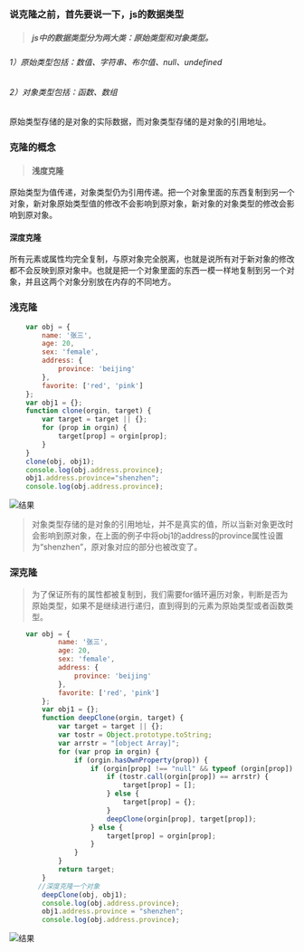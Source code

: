 ### 说克隆之前，首先要说一下，js的数据类型
>##### js中的数据类型分为两大类：原始类型和对象类型。
###### 1）原始类型包括：数值、字符串、布尔值、null、undefined
###### 2）对象类型包括：函数、数组
 原始类型存储的是对象的实际数据，而对象类型存储的是对象的引用地址。

### 克隆的概念
>#### 浅度克隆
原始类型为值传递，对象类型仍为引用传递。把一个对象里面的东西复制到另一个对象，新对象原始类型值的修改不会影响到原对象，新对象的对象类型的修改会影响到原对象。
 #### 深度克隆
所有元素或属性均完全复制，与原对象完全脱离，也就是说所有对于新对象的修改都不会反映到原对象中。也就是把一个对象里面的东西一模一样地复制到另一个对象，并且这两个对象分别放在内存的不同地方。

### 浅克隆
```javascript
    var obj = {
        name: '张三',
        age: 20,
        sex: 'female',
        address: {
            province: 'beijing'
        },
        favorite: ['red', 'pink']
    };
    var obj1 = {};
    function clone(orgin, target) {
        var target = target || {};
        for (prop in orgin) {
            target[prop] = orgin[prop];
        }
    }
    clone(obj, obj1);
    console.log(obj.address.province);
    obj1.address.province="shenzhen";
    console.log(obj.address.province);
```

![结果](http://upload-images.jianshu.io/upload_images/3229842-6983bd1b24b97315.png?imageMogr2/auto-orient/strip%7CimageView2/2/w/1240)
> 对象类型存储的是对象的引用地址，并不是真实的值，所以当新对象更改时会影响到原对象，在上面的例子中将obj1的address的province属性设置为“shenzhen”，原对象对应的部分也被改变了。

### 深克隆
>为了保证所有的属性都被复制到，我们需要for循环遍历对象，判断是否为原始类型，如果不是继续进行递归，直到得到的元素为原始类型或者函数类型。

```javascript
    var obj = {
            name: '张三',
            age: 20,
            sex: 'female',
            address: {
                province: 'beijing'
            },
            favorite: ['red', 'pink']
        };
        var obj1 = {};
        function deepClone(orgin, target) {
            var target = target || {};
            var tostr = Object.prototype.toString;
            var arrstr = "[object Array]";
            for (var prop in orgin) {
                if (orgin.hasOwnProperty(prop)) {
                    if (orgin[prop] !== "null" && typeof (orgin[prop]) == 'object') {
                        if (tostr.call(orgin[prop]) == arrstr) {
                            target[prop] = [];
                        } else {
                            target[prop] = {};
                        }
                        deepClone(orgin[prop], target[prop]);
                    } else {
                        target[prop] = orgin[prop];
                    }
                }
            }
            return target;
        }
       //深度克隆一个对象
        deepClone(obj, obj1);
        console.log(obj.address.province);
        obj1.address.province = "shenzhen";
        console.log(obj.address.province);
```

![结果](http://upload-images.jianshu.io/upload_images/3229842-4dbcab6dc5b65db5.png?imageMogr2/auto-orient/strip%7CimageView2/2/w/1240)
